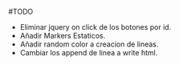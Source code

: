 #TODO
* Eliminar jquery on click de los botones por id.
* Añadir Markers Estaticos.
* Añadir random color a creacion de lineas.
* Cambiar los append de linea a write html.
